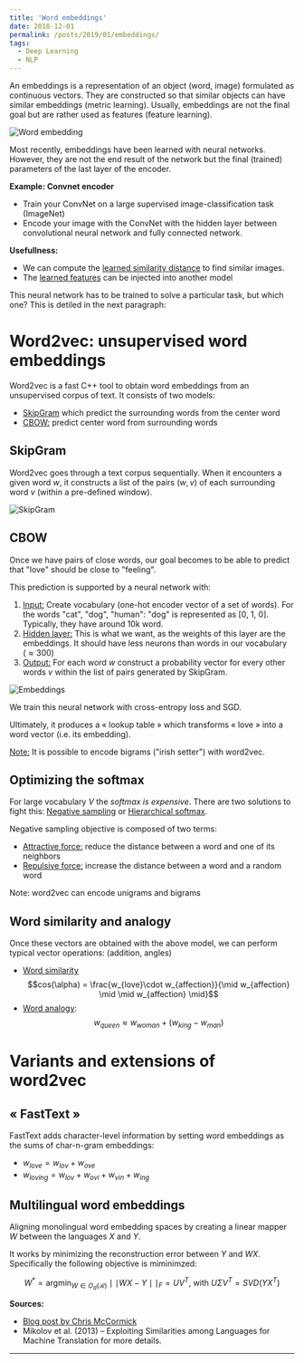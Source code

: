 ```yaml
---
title: 'Word embeddings'
date: 2018-12-01
permalink: /posts/2019/01/embeddings/
tags:
  - Deep Learning
  - NLP
---
```


An embeddings is a representation of an object (word, image) formulated as continuous vectors. They are constructed so that similar objects can have similar embeddings (metric learning). Usually, embeddings are not the final goal but are rather used as features (feature learning).

![Word embedding](http://wiki.fast.ai/images/6/6d/Embedding_projection.png)

Most recently, embeddings have been learned with neural networks. However, they are not the end result of the network but the final (trained) parameters of the last layer of the encoder.

<b>Example: Convnet encoder</b>

- Train your ConvNet on a large supervised image-classification task (ImageNet)
- Encode your image with the ConvNet with the hidden layer between convolutional neural network  and fully connected network.

<b>Usefullness:</b>
- We can compute the <u>learned similarity distance</u> to find similar images.
- The <u>learned features</u> can be injected into another model

This neural network has to be trained to solve a particular task, but which one? This is detiled in the next paragraph:

# Word2vec: unsupervised word embeddings

Word2vec is a fast C++ tool to obtain word embeddings from an unsupervised corpus of text. It consists of two models:
- <u>SkipGram</u> which predict the surrounding words from the center word
- <u>CBOW:</u> predict center word from surrounding words

## SkipGram

Word2vec goes through a text corpus sequentially. When it encounters a given word $w$, it constructs a list of the pairs $(w, v)$ of each surrounding word $v$ (within a pre-defined window).

![SkipGram](http://mccormickml.com/assets/word2vec/training_data.png)

## CBOW

Once we have pairs of close words, our goal becomes to be able to predict that "love" should be close to "feeling".

This prediction is supported by a neural network with:

1. <u>Input:</u> Create vocabulary (one-hot encoder vector of a set of words). For the words "cat", "dog", "human": "dog" is represented as [0, 1, 0]. Typically, they have around 10k word.
2. <u>Hidden layer:</u> This is what we want, as the weights of this layer are the embeddings. It should have less neurons than words in our vocabulary ($\approx 300$)
3. <u>Output:</u> For each word $w$ construct a probability vector for every other words $v$ within the list of pairs generated by SkipGram.

![Embeddings](https://cdn-images-1.medium.com/max/1600/1*xThWb31ifOfKQFifFcqChA.png)

We train this neural network with cross-entropy loss and SGD.

Ultimately, it produces a « lookup table » which transforms « love » into a word vector (i.e. its embedding).

<u>Note:</u> It is possible to encode bigrams ("irish setter") with word2vec.

## Optimizing the softmax

For large vocabulary $V$ the <i>softmax is expensive</i>. There are two solutions to fight this: <u>Negative sampling</u> or <u>Hierarchical softmax</u>.

Negative sampling objective is composed of two terms:
- <u>Attractive force:</u> reduce the distance between a word and one of its neighbors
- <u>Repulsive force:</u> increase the distance between a word and a random word

Note: word2vec can encode unigrams and bigrams

## Word similarity and analogy

Once these vectors are obtained with the above model, we can perform typical vector operations: (addition, angles)
- <u>Word similarity</u>
$$cos(\alpha) = \frac{w_{love}\cdot w_{affection}}{\mid w_{affection} \mid \mid w_{affection} \mid}$$
- <u>Word analogy</u>:
$$
w_{queen} \approx w_{woman} + (w_{king} - w_{man})
$$

# Variants and extensions of word2vec

## « FastText »

FastText adds character-level information by setting word embeddings as the sums of char-n-gram embeddings:

- $w_{love} = w_{lov} + w_{ove}$
- $w_{loving} = w_{lov} + w_{ovi} + w_{vin} + w_{ing}$

## Multilingual word embeddings

Aligning monolingual word embedding spaces by creating a linear mapper $W$ between the languages $X$ and $Y$.

It works by minimizing the reconstruction error between $Y$ and $WX$. Specifically the following objective is miminimzed:

$$
W^{*} = \text{argmin}_{W \in O_{d}(\mathcal{R})} \mid\mid WX-Y\mid\mid_{F} = UV^{T} \text{, with } U\Sigma V^{T}
 = SVD(YX^{T})$$

<b>Sources:</b>
- [Blog post by Chris McCormick](http://mccormickml.com/2016/04/19/word2vec-tutorial-the-skip-gram-model/)
- Mikolov et al. (2013) – Exploiting Similarities among Languages for Machine Translation for more details.
------
